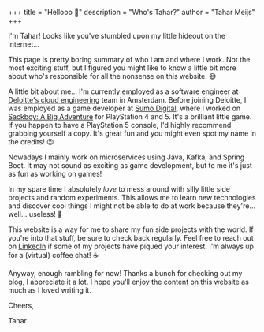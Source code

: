 +++
title = "Hellooo 👋"
description = "Who's Tahar?"
author = "Tahar Meijs"
+++

I'm Tahar! Looks like you've stumbled upon my little hideout on the internet...

This page is pretty boring summary of who I am and where I work. Not the most exciting stuff, but I figured you might like to
know a little bit more about who's responsible for all the nonsense on this website. 😅

A little bit about me... I'm currently employed as a software engineer at
[Deloitte's cloud engineering](https://www2.deloitte.com/global/en/pages/strategy-operations/solutions/cloud-engineering.html)
team in Amsterdam. Before joining Deloitte, I was employed as a game developer at
[Sumo Digital](https://www.sumo-digital.com/), where I worked on
[Sackboy: A Big Adventure](https://www.playstation.com/en-us/games/sackboy-a-big-adventure/) for PlayStation 4 and 5. It's a
brilliant little game. If you happen to have a PlayStation 5 console, I'd highly recommend grabbing yourself a copy. It's great
fun and you might even spot my name in the credits! 😉

Nowadays I mainly work on microservices using Java, Kafka, and Spring Boot. It may not sound as exciting as game development,
but to me it's just as fun as working on games!

In my spare time I absolutely *love* to mess around with silly little side projects and random experiments. This allows me to
learn new technologies and discover cool things I might not be able to do at work because they're... well... useless! 🤣

This website is a way for me to share my fun side projects with the world. If you're into that stuff, be sure to check back
regularly. Feel free to reach out on [LinkedIn](https://linkedin.com/in/tntmeijs/) if some of my projects have piqued your
interest. I'm always up for a (virtual) coffee chat! ☕

Anyway, enough rambling for now! Thanks a bunch for checking out my blog, I appreciate it a lot. I hope you'll enjoy the
content on this website as much as I loved writing it.

Cheers,

Tahar
